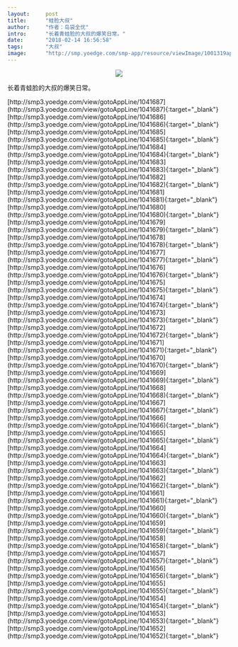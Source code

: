 ```yaml
---
layout:     post
title:      "蛙脸大叔"
author:     "作者：岛袋全优"
intro:      "长着青蛙脸的大叔的爆笑日常。"
date:       "2018-02-14 16:56:58"
tags:       "大叔"
image:      "http://smp.yoedge.com/smp-app/resource/viewImage/1001319appline.png"
---
```

<div style="text-align: center">
<p><img src="http://smp.yoedge.com/smp-app/resource/viewImage/1001319appline.png"/></p>
</div>
<p class="post-meta">
<span>长着青蛙脸的大叔的爆笑日常。</span>
</p>
[http://smp3.yoedge.com/view/gotoAppLine/1041687](http://smp3.yoedge.com/view/gotoAppLine/1041687){:target="_blank"}
[http://smp3.yoedge.com/view/gotoAppLine/1041686](http://smp3.yoedge.com/view/gotoAppLine/1041686){:target="_blank"}
[http://smp3.yoedge.com/view/gotoAppLine/1041685](http://smp3.yoedge.com/view/gotoAppLine/1041685){:target="_blank"}
[http://smp3.yoedge.com/view/gotoAppLine/1041684](http://smp3.yoedge.com/view/gotoAppLine/1041684){:target="_blank"}
[http://smp3.yoedge.com/view/gotoAppLine/1041683](http://smp3.yoedge.com/view/gotoAppLine/1041683){:target="_blank"}
[http://smp3.yoedge.com/view/gotoAppLine/1041682](http://smp3.yoedge.com/view/gotoAppLine/1041682){:target="_blank"}
[http://smp3.yoedge.com/view/gotoAppLine/1041681](http://smp3.yoedge.com/view/gotoAppLine/1041681){:target="_blank"}
[http://smp3.yoedge.com/view/gotoAppLine/1041680](http://smp3.yoedge.com/view/gotoAppLine/1041680){:target="_blank"}
[http://smp3.yoedge.com/view/gotoAppLine/1041679](http://smp3.yoedge.com/view/gotoAppLine/1041679){:target="_blank"}
[http://smp3.yoedge.com/view/gotoAppLine/1041678](http://smp3.yoedge.com/view/gotoAppLine/1041678){:target="_blank"}
[http://smp3.yoedge.com/view/gotoAppLine/1041677](http://smp3.yoedge.com/view/gotoAppLine/1041677){:target="_blank"}
[http://smp3.yoedge.com/view/gotoAppLine/1041676](http://smp3.yoedge.com/view/gotoAppLine/1041676){:target="_blank"}
[http://smp3.yoedge.com/view/gotoAppLine/1041675](http://smp3.yoedge.com/view/gotoAppLine/1041675){:target="_blank"}
[http://smp3.yoedge.com/view/gotoAppLine/1041674](http://smp3.yoedge.com/view/gotoAppLine/1041674){:target="_blank"}
[http://smp3.yoedge.com/view/gotoAppLine/1041673](http://smp3.yoedge.com/view/gotoAppLine/1041673){:target="_blank"}
[http://smp3.yoedge.com/view/gotoAppLine/1041672](http://smp3.yoedge.com/view/gotoAppLine/1041672){:target="_blank"}
[http://smp3.yoedge.com/view/gotoAppLine/1041671](http://smp3.yoedge.com/view/gotoAppLine/1041671){:target="_blank"}
[http://smp3.yoedge.com/view/gotoAppLine/1041670](http://smp3.yoedge.com/view/gotoAppLine/1041670){:target="_blank"}
[http://smp3.yoedge.com/view/gotoAppLine/1041669](http://smp3.yoedge.com/view/gotoAppLine/1041669){:target="_blank"}
[http://smp3.yoedge.com/view/gotoAppLine/1041668](http://smp3.yoedge.com/view/gotoAppLine/1041668){:target="_blank"}
[http://smp3.yoedge.com/view/gotoAppLine/1041667](http://smp3.yoedge.com/view/gotoAppLine/1041667){:target="_blank"}
[http://smp3.yoedge.com/view/gotoAppLine/1041666](http://smp3.yoedge.com/view/gotoAppLine/1041666){:target="_blank"}
[http://smp3.yoedge.com/view/gotoAppLine/1041665](http://smp3.yoedge.com/view/gotoAppLine/1041665){:target="_blank"}
[http://smp3.yoedge.com/view/gotoAppLine/1041664](http://smp3.yoedge.com/view/gotoAppLine/1041664){:target="_blank"}
[http://smp3.yoedge.com/view/gotoAppLine/1041663](http://smp3.yoedge.com/view/gotoAppLine/1041663){:target="_blank"}
[http://smp3.yoedge.com/view/gotoAppLine/1041662](http://smp3.yoedge.com/view/gotoAppLine/1041662){:target="_blank"}
[http://smp3.yoedge.com/view/gotoAppLine/1041661](http://smp3.yoedge.com/view/gotoAppLine/1041661){:target="_blank"}
[http://smp3.yoedge.com/view/gotoAppLine/1041660](http://smp3.yoedge.com/view/gotoAppLine/1041660){:target="_blank"}
[http://smp3.yoedge.com/view/gotoAppLine/1041659](http://smp3.yoedge.com/view/gotoAppLine/1041659){:target="_blank"}
[http://smp3.yoedge.com/view/gotoAppLine/1041658](http://smp3.yoedge.com/view/gotoAppLine/1041658){:target="_blank"}
[http://smp3.yoedge.com/view/gotoAppLine/1041657](http://smp3.yoedge.com/view/gotoAppLine/1041657){:target="_blank"}
[http://smp3.yoedge.com/view/gotoAppLine/1041656](http://smp3.yoedge.com/view/gotoAppLine/1041656){:target="_blank"}
[http://smp3.yoedge.com/view/gotoAppLine/1041655](http://smp3.yoedge.com/view/gotoAppLine/1041655){:target="_blank"}
[http://smp3.yoedge.com/view/gotoAppLine/1041654](http://smp3.yoedge.com/view/gotoAppLine/1041654){:target="_blank"}
[http://smp3.yoedge.com/view/gotoAppLine/1041653](http://smp3.yoedge.com/view/gotoAppLine/1041653){:target="_blank"}
[http://smp3.yoedge.com/view/gotoAppLine/1041652](http://smp3.yoedge.com/view/gotoAppLine/1041652){:target="_blank"}


